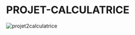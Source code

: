 # PROJET-CALCULATRICE
![projet2calculatrice](https://user-images.githubusercontent.com/72068188/104434119-2553dc00-558b-11eb-9677-d4896d5d03bb.png)

